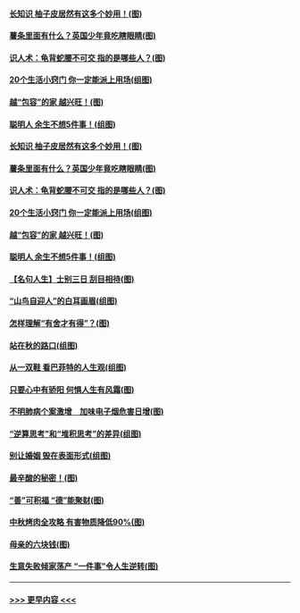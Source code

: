 #### [长知识 柚子皮居然有这多个妙用！(图)](../pages/p8/907425.md?t=09171144) 
#### [薯条里面有什么？英国少年竟吃瞎眼睛(图)](../pages/p8/907381.md?t=09171144) 
#### [识人术：龟背蛇腰不可交 指的是哪些人？(图)](../pages/p8/907503.md?t=09171144) 
#### [20个生活小窍门 你一定能派上用场(组图)](../pages/p8/907510.md?t=09171144) 
#### [越“包容”的家 越兴旺！(图)](../pages/p8/907328.md?t=09171144) 
#### [聪明人 余生不想5件事！(组图)](../pages/p8/907364.md?t=09171144) 
#### [长知识 柚子皮居然有这多个妙用！(图)](../pages/p8/907425.md?t=09171144) 
#### [薯条里面有什么？英国少年竟吃瞎眼睛(图)](../pages/p8/907381.md?t=09171144) 
#### [识人术：龟背蛇腰不可交 指的是哪些人？(图)](../pages/p8/907503.md?t=09171144) 
#### [20个生活小窍门 你一定能派上用场(组图)](../pages/p8/907510.md?t=09171144) 
#### [越“包容”的家 越兴旺！(图)](../pages/p8/907328.md?t=09171144) 
#### [聪明人 余生不想5件事！(组图)](../pages/p8/907364.md?t=09171144) 
#### [【名句人生】士别三日 刮目相待(图)](../pages/p8/906988.md?t=09171144) 
#### [“山鸟自迎人”的白耳画眉(组图)](../pages/p8/907332.md?t=09171144) 
#### [怎样理解“有舍才有得”？(图)](../pages/p8/906872.md?t=09171144) 
#### [站在秋的路口(组图)](../pages/p8/906914.md?t=09171144) 
#### [从一双鞋 看巴菲特的人生观(组图)](../pages/p8/907311.md?t=09171144) 
#### [只要心中有骄阳 何惧人生有风霜(图)](../pages/p8/907320.md?t=09171144) 
#### [不明肺病个案激增　加味电子烟危害日增(图)](../pages/p8/907307.md?t=09171144) 
#### [“逆算思考”和“堆积思考”的差异(组图)](../pages/p8/907229.md?t=09171144) 
#### [别让婚姻 毁在表面形式(组图)](../pages/p8/907118.md?t=09171144) 
#### [最辛酸的秘密！(图)](../pages/p8/906327.md?t=09171144) 
#### [“善”可积福 “德”能聚财(图)](../pages/p8/906906.md?t=09171144) 
#### [中秋烤肉全攻略 有害物质降低90%(图)](../pages/p8/907227.md?t=09171144) 
#### [母亲的六块钱(图)](../pages/p8/907107.md?t=09171144) 
#### [生意失败倾家荡产 “一件事”令人生逆转(图)](../pages/p8/907101.md?t=09171144) 

----
#### [ >>> 更早内容 <<< ](../indexes/p8-earlier.md)
